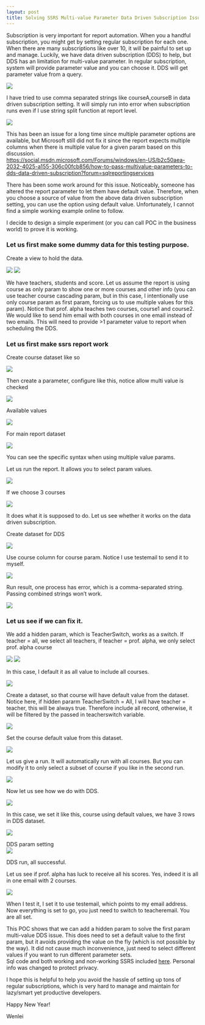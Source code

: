 ```yaml
---
layout: post
title: Solving SSRS Multi-value Parameter Data Driven Subscription Issue Step by Step
---
```


Subscription is very important for report automation. When you a handful subscription, you might get by setting regular subscription for each one. When there are many subscriptions like over 10, it will be painful to set up and manage. Luckily, we have data driven subscription (DDS) to help, but DDS has an limitation for multi-value parameter. 
In regular subscription, system will provide parameter value and you can choose it.  DDS will get parameter value from a query. 

<img src="/images/blog40/multi_value.PNG">     

I have tried to use comma separated strings like courseA,courseB in data driven subscription setting.  It will simply run into error when subscription runs even if I use string split function at report level.   
 
 <img src="/images/blog40/comma_separate_string.PNG">     
 
This has been an issue for a long time since multiple parameter options are available, but Microsoft still did not fix it since the report expects multiple columns when there is multiple value for a given param based on this discussion.  
<https://social.msdn.microsoft.com/Forums/windows/en-US/b2c50aea-2032-4025-a155-306c00fcb856/how-to-pass-multivalue-parameters-to-dds-data-driven-subscription?forum=sqlreportingservices>   

There has been some work around for this issue.  Noticeably, someone has altered the report parameter to let them have default value. Therefore, when you choose a source of value from the above data driven subscription setting, you can use the option using default value.   Unfortunately, I cannot find a simple working example online to follow.   

I decide to design a simple experiment (or you can call POC in the business world) to prove it is working.   

### Let us first make some dummy data for this testing purpose.  

Create a view to hold the data.  

<img src="/images/blog40/create_data_set.PNG">  

<img src="/images/blog40/dataset.PNG">  

We have teachers, students and score.  Let us assume the report is using course as only param to show one or more courses and other info (you can use teacher course cascading param, but in this case, I intentionally use only course param as first param, forcing us to use multiple values for this param). Notice that prof. alpha teaches two courses, course1 and course2.  We would like to send him email with both courses in one email instead of two emails. This will need to provide >1 parameter value to report when scheduling the DDS.

### Let us first make ssrs report work   

Create course dataset like so  

<img src="/images/blog40/course_dataset.PNG">   

Then create a parameter, configure like this, notice allow multi value is checked   

<img src="/images/blog40/course_param.PNG">   

Available values  

<img src="/images/blog40/course_available_value.PNG">  

For main report dataset  

<img src="/images/blog40/studentscore_main_dataset.PNG">  

You can see the specific syntax when using multiple value params.

Let us run the report. It allows you to select param values.  

<img src="/images/blog40/select_multple_value.PNG">  

If we choose 3 courses  

<img src="/images/blog40/select_three_course.PNG"> 

It does what it is supposed to do.  Let us see whether it works on the data driven subscription.  

Create dataset for DDS  

<img src="/images/blog40/first_dds.PNG"> 

Use course column for course param.  Notice I use testemail to send it to myself.

<img src="/images/blog40/notworking_setting.PNG">  

Run result, one process has error, which is a comma-separated string. Passing combined strings won’t work.  

<img src="/images/blog40/not_workign.PNG">  

### Let us see if we can fix it.  

We add a hidden param, which is TeacherSwitch, works as a switch. If teacher = all, we select all teachers,   if teacher = prof. alpha, we only select prof. alpha course  

<img src="/images/blog40/add_hidden_param.PNG">   

<img src="/images/blog40/hidden_available.PNG">  

In this case, I default it as all value to include all courses.  

<img src="/images/blog40/hidden_default.PNG">  

Create a dataset, so that course will have default value from the dataset.  Notice here, if hidden pararm  TeacherSwitch = All,  I will have teacher = teacher, this will be always true. Therefore include all record, otherwise, it will be filtered by the passed in teacherswitch variable.  

<img src="/images/blog40/course_default.PNG">  

Set the course default value from this dataset.  

<img src="/images/blog40/default_setting.PNG">  

Let us give a run. It will automatically run with all courses. But you can modify it to only select a subset of course if you like in the second run.  

<img src="/images/blog40/course_default_run.PNG">  

Now let us see how we do with DDS.   

<img src="/images/blog40/teacher.PNG">  

In this case, we set it like this, course using default values, we have 3 rows in DDS dataset.  

<img src="/images/blog40/workign.PNG">  

DDS param setting   
<img src="/images/blog40/dds_working_param.PNG">  

DDS run, all successful.   

Let us see if prof. alpha has luck to receive all his scores. Yes, indeed it is all in one email with 2 courses.  

<img src="/images/blog40/Capture_working.PNG">  

When I test it, I set it to use testemail, which points to my email address. Now everything is set to go, you just need to switch to teacheremail. You are all set.  

This POC shows that we can add a hidden param to solve the first param multi-value DDS issue.  This does need to set a default value to the first param, but it avoids providing the value on the fly (which is not possible by the way).  It did not cause much inconvenience, just need to select different values if you want to run different parameter sets.   
Sql code and both working and non-working SSRS included <a href="/Files/blog40.zip">here</a>.  Personal info was changed to protect privacy.  

I hope this is helpful to help you avoid the hassle of setting up tons of regular subscriptions, which is very hard to manage and maintain for lazy/smart yet productive developers.  

Happy New Year!

Wenlei
